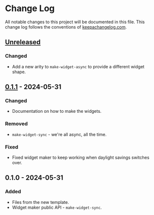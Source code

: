 # Change Log
All notable changes to this project will be documented in this file. This change log follows the conventions of [keepachangelog.com](http://keepachangelog.com/).

## [Unreleased]
### Changed
- Add a new arity to `make-widget-async` to provide a different widget shape.

## [0.1.1] - 2024-05-31
### Changed
- Documentation on how to make the widgets.

### Removed
- `make-widget-sync` - we're all async, all the time.

### Fixed
- Fixed widget maker to keep working when daylight savings switches over.

## 0.1.0 - 2024-05-31
### Added
- Files from the new template.
- Widget maker public API - `make-widget-sync`.

[Unreleased]: https://sourcehost.site/your-name/tp2/compare/0.1.1...HEAD
[0.1.1]: https://sourcehost.site/your-name/tp2/compare/0.1.0...0.1.1
